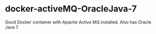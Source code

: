docker-activeMQ-OracleJava-7
============================

Good Docker container with Apache Active MQ installed. Also has Oracle Java 7. 
